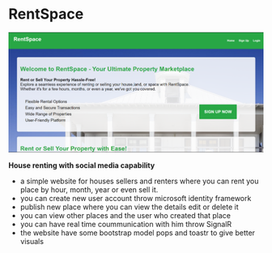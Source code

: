# RentSpace

![website image](RentSpace.PNG)

**House renting with social media capability**
- a simple website for houses sellers and renters where you can rent you place by hour, month, year or even sell it.
- you can create new user account throw microsoft identity framework
- publish new place where you can view the details edit or delete it
- you can view other places and the user who created that place 
- you can have real time coummunication with him throw SignalR
- the website have some bootstrap model pops and toastr to give better visuals



